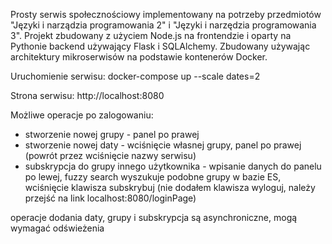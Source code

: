 Prosty serwis społecznościowy implementowany na potrzeby przedmiotów "Języki i narządzia programowania 2" i "Języki i narzędzia programowania 3". Projekt zbudowany z użyciem Node.js na frontendzie i oparty na Pythonie backend używający Flask i SQLAlchemy. Zbudowany używając architektury mikroserwisów na podstawie kontenerów Docker.

Uruchomienie serwisu:
docker-compose up --scale dates=2

Strona serwisu:
http://localhost:8080

Możliwe operacje po zalogowaniu:
- stworzenie nowej grupy - panel po prawej
- stworzenie nowej daty - wciśnięcie własnej grupy, panel po prawej (powrót przez wciśnięcie nazwy serwisu)
- subskrypcja do grupy innego użytkownika - wpisanie danych do panelu po lewej, 
                                            fuzzy search wyszukuje podobne grupy w bazie ES, 
                                            wciśnięcie klawisza subskrybuj 
                                            (nie dodałem klawisza wyloguj, należy przejść na link localhost:8080/loginPage)
                                            
operacje dodania daty, grupy i subskrypcja są asynchroniczne, mogą wymagać odświeżenia
